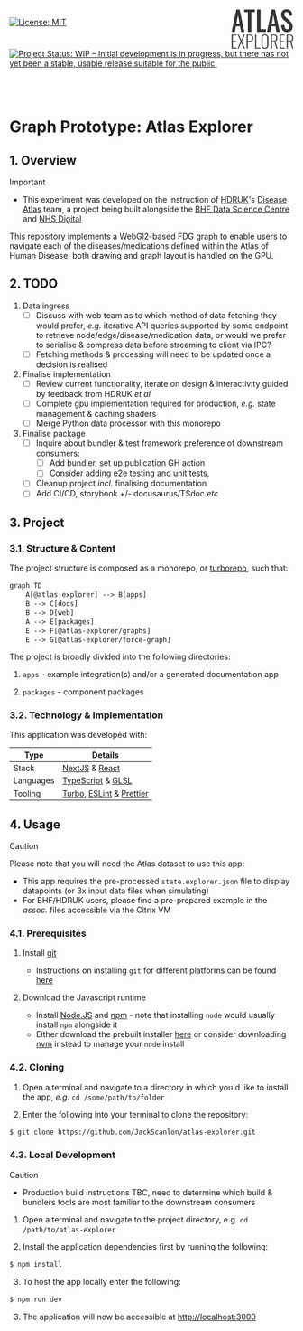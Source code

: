 <picture>
  <source media="(prefers-color-scheme: dark)" srcset="./.assets/atlas-logo-dark.svg">
  <img align="right" src="./.assets/atlas-logo-light.svg" alt="Atlas Explorer" height="70" title="Atlas Explorer">
</picture>

[![License: MIT](https://img.shields.io/badge/license-MIT-blue)](https://www.tldrlegal.com/license/mit-license)
[![Project Status: WIP – Initial development is in progress, but there has not yet been a stable, usable release suitable for the public.](https://www.repostatus.org/badges/latest/wip.svg)](https://www.repostatus.org/#wip)

<br/>
<br/>

# Graph Prototype: Atlas Explorer

## 1. Overview

> [!IMPORTANT]
> - This experiment was developed on the instruction of [HDRUK](https://www.hdruk.ac.uk/)'s [Disease Atlas](https://www.ucl.ac.uk/health-informatics/research/disease-atlas) team, a project being built alongside the [BHF Data Science Centre](https://bhfdatasciencecentre.org/) and [NHS Digital](https://digital.nhs.uk/)

This repository implements a WebGl2-based FDG graph to enable users to navigate each of the diseases/medications defined within the Atlas of Human Disease; both drawing and graph layout is handled on the GPU.

## 2. TODO

1. Data ingress
    - [ ] Discuss with web team as to which method of data fetching they would prefer, _e.g._ iterative API queries supported by some endpoint to retrieve node/edge/disease/medication data, or would we prefer to serialise & compress data before streaming to client via IPC?
    - [ ] Fetching methods & processing will need to be updated once a decision is realised

2. Finalise implementation
    - [ ] Review current functionality, iterate on design & interactivity guided by feedback from HDRUK _et al_
    - [ ] Complete gpu implementation required for production, _e.g._ state management & caching shaders
    - [ ] Merge Python data processor with this monorepo

3. Finalise package
    - [ ] Inquire about bundler & test framework preference of downstream consumers:
        - [ ] Add bundler, set up publication GH action
        - [ ] Consider adding e2e testing and unit tests,
    - [ ] Cleanup project _incl._ finalising documentation
    - [ ] Add CI/CD, storybook +/- docusaurus/TSdoc _etc_

## 3. Project

### 3.1. Structure & Content

The project structure is composed as a monorepo, or [turborepo](https://turbo.build/), such that:

```mermaid
graph TD
    A[@atlas-explorer] --> B[apps]
    B --> C[docs]
    B --> D[web]
    A --> E[packages]
    E --> F[@atlas-explorer/graphs]
    E --> G[@atlas-explorer/force-graph]
```

The project is broadly divided into the following directories:

1. `apps` - example integration(s) and/or a generated documentation app

2. `packages` - component packages


### 3.2. Technology & Implementation

This application was developed with:

| Type       | Details            |
|------------|--------------------|
| Stack      | [NextJS](https://www.solidjs.com/) & [React](https://react.dev/) |
| Languages  | [TypeScript](https://www.typescriptlang.org/) & [GLSL](https://learnopengl.com/Getting-started/Shaders) |
| Tooling    | [Turbo](https://turbo.build/), [ESLint](https://eslint.org/) & [Prettier](https://prettier.io/) |


## 4. Usage

> [!CAUTION]
> Please note that you will need the Atlas dataset to use this app:
>   - This app requires the pre-processed `state.explorer.json` file to display datapoints (or 3x input data files when simulating)
>   - For BHF/HDRUK users, please find a pre-prepared example in the _assoc._ files accessible via the Citrix VM

### 4.1. Prerequisites

1. Install [git](https://git-scm.com/)
    - Instructions on installing `git` for different platforms can be found [here](https://github.com/git-guides/install-git)

2. Download the Javascript runtime
    - Install [Node.JS](https://nodejs.org/en) and [npm](https://www.npmjs.com/) - note that installing `node` would usually install `npm` alongside it
    - Either download the prebuilt installer [here](https://nodejs.org/en/download/prebuilt-installer) or consider downloading [nvm](https://github.com/nvm-sh/nvm) instead to manage your `node` install

### 4.2. Cloning

1. Open a terminal and navigate to a directory in which you'd like to install the app, _e.g._ `cd /some/path/to/folder`

2. Enter the following into your terminal to clone the repository:
```bash
$ git clone https://github.com/JackScanlon/atlas-explorer.git
```

### 4.3. Local Development

> [!CAUTION]
> - Production build instructions TBC, need to determine which build & bundlers tools are most familiar to the downstream consumers

1. Open a terminal and navigate to the project directory, e.g. `cd /path/to/atlas-explorer`

2. Install the application dependencies first by running the following:
```bash
$ npm install
```

3. To host the app locally enter the following:
```bash
$ npm run dev
```

3. The application will now be accessible at [http://localhost:3000](http://localhost:3000/)
